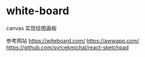 # white-board
canvas 实现绘图画板

参考网站
https://witeboard.com/
https://awwapp.com/
https://github.com/svrcekmichal/react-sketchpad
